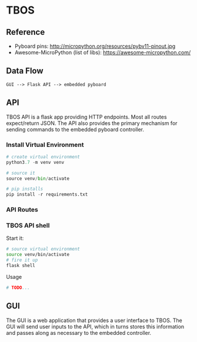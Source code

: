 # TBOS

## Reference
  * Pyboard pins: http://micropython.org/resources/pybv11-pinout.jpg
  * Awesome-MicroPython (list of libs): https://awesome-micropython.com/

## Data Flow
```
GUI --> Flask API --> embedded pyboard
```

## API

TBOS API is a flask app providing HTTP endpoints.  Most all routes expect/return JSON.  The API also provides the primary mechanism for sending commands to the embedded pyboard controller.

### Install Virtual Environment
```python
# create virtual environment
python3.7 -m venv venv

# source it
source venv/bin/activate

# pip installs
pip install -r requirements.txt
```

### API Routes

### TBOS API shell
Start it:
```bash
# source virtual environment
source venv/bin/activate
# fire it up
flask shell
```

Usage
```python
# TODO...
```


## GUI

The GUI is a web application that provides a user interface to TBOS.  The GUI will send user inputs to the API, which in turns stores this information and passes along as necessary to the embedded controller.